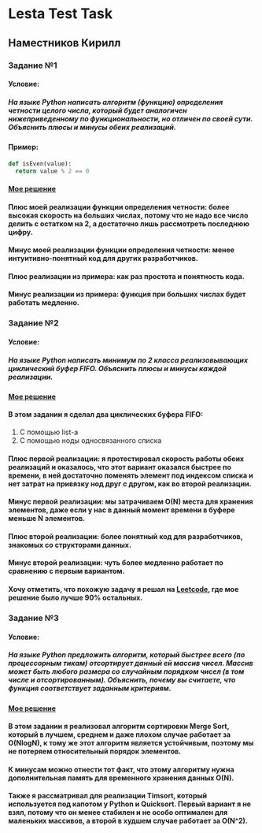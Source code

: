 # **Lesta Test Task**

## Наместников Кирилл

### Задание №1

#### Условие:
##### На языке Python написать алгоритм (функцию) определения четности целого числа, который будет аналогичен нижеприведенному по функциональности, но отличен по своей сути. Объяснить плюсы и минусы обеих реализаций. 

#### Пример: 
```python
def isEven(value):
  return value % 2 == 0
```

#### [Мое решение](first_task/main.py)

#### Плюс моей реализации функции определения четности: более высокая скорость на больших числах, потому что не надо все число делить с остатком на 2, а достаточно лишь рассмотреть последнюю цифру.

#### Минус моей реализации функции определения четности: менее интуитивно-понятный код для других разработчиков.

#### Плюс реализации из примера: как раз простота и понятность кода.

#### Минус реализации из примера: функция при больших числах будет работать медленно.

### Задание №2

#### Условие:
##### На языке Python написать минимум по 2 класса реализовывающих циклический буфер FIFO. Объяснить плюсы и минусы каждой реализации.

#### [Мое решение](second_task/main.py)

#### В этом задании я сделал два циклических буфера FIFO:
1. С помощью list-а
2. С помощью ноды односвязанного списка

#### Плюс первой реализации: я протестировал скорость работы обеих реализаций и оказалось, что этот вариант оказался быстрее по времени, в ней достаточно поменять элемент под индексом списка и нет затрат на привязку нод друг с другом, как во второй реализации.

#### Минус первой реализации: мы затрачиваем O(N) места для хранения элементов, даже если у нас в данный момент времени в буфере меньше N элементов.

#### Плюс второй реализации: более понятный код для разработчиков, знакомых со структорами данных.

#### Минус второй реализации: чуть более медленно работает по сравнению с первым вариантом.

#### Хочу отметить, что похожую задачу я решал на [Leetcode](https://leetcode.com/problems/design-circular-queue/description/), где мое решение было лучше 90% остальных.

### Задание №3

#### Условие:
##### На языке Python предложить алгоритм, который быстрее всего (по процессорным тикам) отсортирует данный ей массив чисел. Массив может быть любого размера со случайным порядком чисел (в том числе и отсортированным). Объяснить, почему вы считаете, что функция соответствует заданным критериям.

#### [Мое решение](third_task/main.py)

#### В этом задании я реализовал алгоритм сортировки Merge Sort, который в лучшем, среднем и даже плохом случае работает за O(NlogN), к тому же этот алгоритм является устойчивым, поэтому мы не потеряем относительный порядок элементов.

#### К минусам можно отнести тот факт, что этому алгоритму нужна дополнительная память для временного хранения данных O(N).

#### Также я рассматривал для реализации Timsort, который используется под капотом у Python и Quicksort. Первый вариант я не взял, потому что он менее стабилен и не особо оптимален для маленьких массивов, а второй в худшем случае работает за O(N^2).
